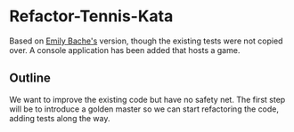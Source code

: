 # Refactor-Tennis-Kata

Based on [Emily Bache's](https://github.com/emilybache/Tennis-Refactoring-Kata) version, though the existing tests were not copied over. A console application has been added that hosts a game.

## Outline
We want to improve the existing code but have no safety net. The first step will be to introduce a golden master so we can start refactoring the code, adding tests along the way.


